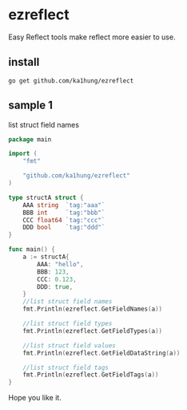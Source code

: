 # ezreflect
Easy Reflect tools make reflect more easier to use.

## install
```
go get github.com/ka1hung/ezreflect
```

## sample 1 
list struct field names
```go
package main

import (
	"fmt"

	"github.com/ka1hung/ezreflect"
)

type structA struct {
	AAA string  `tag:"aaa"`
	BBB int     `tag:"bbb"`
	CCC float64 `tag:"ccc"`
	DDD bool    `tag:"ddd"`
}

func main() {
	a := structA{
		AAA: "hello",
		BBB: 123,
		CCC: 0.123,
		DDD: true,
	}
	//list struct field names
	fmt.Println(ezreflect.GetFieldNames(a))

	//list struct field types
	fmt.Println(ezreflect.GetFieldTypes(a))

	//list struct field values
	fmt.Println(ezreflect.GetFieldDataString(a))

	//list struct field tags
	fmt.Println(ezreflect.GetFieldTags(a))
}


```

Hope you like it.